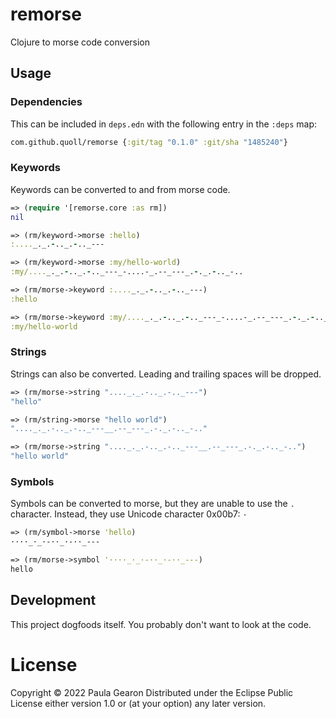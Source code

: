 # remorse
Clojure to morse code conversion

## Usage

### Dependencies
This can be included in `deps.edn` with the following entry in the `:deps` map:

```clojure
com.github.quoll/remorse {:git/tag "0.1.0" :git/sha "1485240"}
```

### Keywords
Keywords can be converted to and from morse code.

```clojure
=> (require '[remorse.core :as rm])
nil

=> (rm/keyword->morse :hello)
:...._._.-.._.-.._---

=> (rm/keyword->morse :my/hello-world)
:my/...._._.-.._.-.._---_-....-_.--_---_.-._.-.._-..

=> (rm/morse->keyword :...._._.-.._.-.._---)
:hello

=> (rm/morse->keyword :my/...._._.-.._.-.._---_-....-_.--_---_.-._.-.._-..)
:my/hello-world
```

### Strings
Strings can also be converted. Leading and trailing spaces will be dropped.

```clojure
=> (rm/morse->string "...._._.-.._.-.._---")
"hello"

=> (rm/string->morse "hello world")
"...._._.-.._.-.._---__.--_---_.-._.-.._-.."

=> (rm/morse->string "...._._.-.._.-.._---__.--_---_.-._.-.._-..")
"hello world"
```

### Symbols
Symbols can be converted to morse, but they are unable to use the `.` character. Instead, they use Unicode character 0x00b7: `·`

```clojure
=> (rm/symbol->morse 'hello)
····_·_·-··_·-··_---

=> (rm/morse->symbol '····_·_·-··_·-··_---)
hello
```

## Development
This project dogfoods itself. You probably don't want to look at the code.

# License
Copyright © 2022 Paula Gearon
Distributed under the Eclipse Public License either version 1.0 or (at your option) any later version.
